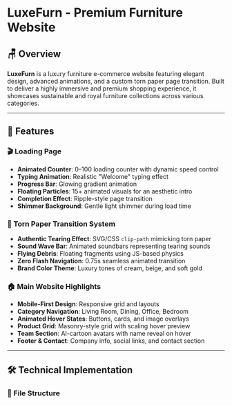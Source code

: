 # LuxeFurn - Premium Furniture Website

## 🪑 Overview
**LuxeFurn** is a luxury furniture e-commerce website featuring elegant design, advanced animations, and a custom torn paper page transition. Built to deliver a highly immersive and premium shopping experience, it showcases sustainable and royal furniture collections across various categories.

---

## 🌟 Features

### 🎬 Loading Page
- **Animated Counter**: 0–100 loading counter with dynamic speed control
- **Typing Animation**: Realistic "Welcome" typing effect
- **Progress Bar**: Glowing gradient animation
- **Floating Particles**: 15+ animated visuals for an aesthetic intro
- **Completion Effect**: Ripple-style page transition
- **Shimmer Background**: Gentle light shimmer during load time

### 🎨 Torn Paper Transition System
- **Authentic Tearing Effect**: SVG/CSS `clip-path` mimicking torn paper
- **Sound Wave Bar**: Animated soundbars representing tearing sounds
- **Flying Debris**: Floating fragments using JS-based physics
- **Zero Flash Navigation**: 0.75s seamless animated transition
- **Brand Color Theme**: Luxury tones of cream, beige, and soft gold

### 🏠 Main Website Highlights
- **Mobile-First Design**: Responsive grid and layouts
- **Category Navigation**: Living Room, Dining, Office, Bedroom
- **Animated Hover States**: Buttons, cards, and image overlays
- **Product Grid**: Masonry-style grid with scaling hover preview
- **Team Section**: AI-cartoon avatars with name reveal on hover
- **Footer & Contact**: Company info, social links, and contact section

---

## 🛠️ Technical Implementation

### 📁 File Structure

